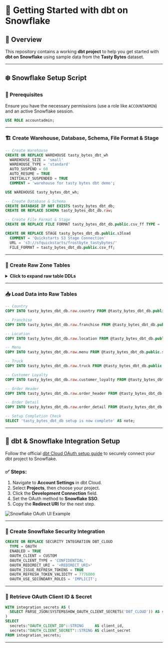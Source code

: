 # 🚀 Getting Started with dbt on Snowflake

## 📘 Overview

This repository contains a working **dbt project** to help you get started with **dbt on Snowflake** using sample data from the **Tasty Bytes** dataset.

---

## ❄️ Snowflake Setup Script

### 🔐 Prerequisites

Ensure you have the necessary permissions (use a role like `ACCOUNTADMIN`) and an active Snowflake session.

```sql
USE ROLE accountadmin;
```

---

### 🏗️ Create Warehouse, Database, Schema, File Format & Stage

```sql
-- Create Warehouse
CREATE OR REPLACE WAREHOUSE tasty_bytes_dbt_wh
  WAREHOUSE_SIZE = 'small'
  WAREHOUSE_TYPE = 'standard'
  AUTO_SUSPEND = 60
  AUTO_RESUME = TRUE
  INITIALLY_SUSPENDED = TRUE
  COMMENT = 'warehouse for tasty bytes dbt demo';

USE WAREHOUSE tasty_bytes_dbt_wh;

-- Create Database & Schema
CREATE DATABASE IF NOT EXISTS tasty_bytes_dbt_db;
CREATE OR REPLACE SCHEMA tasty_bytes_dbt_db.raw;

-- Create File Format & Stage
CREATE OR REPLACE FILE FORMAT tasty_bytes_dbt_db.public.csv_ff TYPE = 'csv';

CREATE OR REPLACE STAGE tasty_bytes_dbt_db.public.s3load
  COMMENT = 'Quickstarts S3 Stage Connection'
  URL = 's3://sfquickstarts/frostbyte_tastybytes/'
  FILE_FORMAT = tasty_bytes_dbt_db.public.csv_ff;
```

---

### 🧱 Create Raw Zone Tables

<details>
<summary><strong>Click to expand raw table DDLs</strong></summary>

```sql
-- Country
CREATE OR REPLACE TABLE tasty_bytes_dbt_db.raw.country (
  country_id NUMBER(18,0),
  country VARCHAR,
  iso_currency VARCHAR(3),
  iso_country VARCHAR(2),
  city_id NUMBER(19,0),
  city VARCHAR,
  city_population VARCHAR
) COMMENT = '{"origin":"sf_sit-is", "name":"tasty-bytes-dbt", "version":{"major":1,"minor":0},"attributes":{"is_quickstart":1,"source":"sql"}}';

-- Franchise
CREATE OR REPLACE TABLE tasty_bytes_dbt_db.raw.franchise (
  franchise_id NUMBER(38,0),
  first_name VARCHAR,
  last_name VARCHAR,
  city VARCHAR,
  country VARCHAR,
  e_mail VARCHAR,
  phone_number VARCHAR
) COMMENT = '{"origin":"sf_sit-is", "name":"tasty-bytes-dbt", ...}';

-- Location
CREATE OR REPLACE TABLE tasty_bytes_dbt_db.raw.location (
  location_id NUMBER(19,0),
  placekey VARCHAR,
  location VARCHAR,
  city VARCHAR,
  region VARCHAR,
  iso_country_code VARCHAR,
  country VARCHAR
) COMMENT = '{"origin":"sf_sit-is", ...}';

-- Menu
CREATE OR REPLACE TABLE tasty_bytes_dbt_db.raw.menu (
  menu_id NUMBER(19,0),
  menu_type_id NUMBER(38,0),
  menu_type VARCHAR,
  truck_brand_name VARCHAR,
  menu_item_id NUMBER(38,0),
  menu_item_name VARCHAR,
  item_category VARCHAR,
  item_subcategory VARCHAR,
  cost_of_goods_usd NUMBER(38,4),
  sale_price_usd NUMBER(38,4),
  menu_item_health_metrics_obj VARIANT
) COMMENT = '{"origin":"sf_sit-is", ...}';

-- Truck
CREATE OR REPLACE TABLE tasty_bytes_dbt_db.raw.truck (
  truck_id NUMBER(38,0),
  menu_type_id NUMBER(38,0),
  primary_city VARCHAR,
  region VARCHAR,
  iso_region VARCHAR,
  country VARCHAR,
  iso_country_code VARCHAR,
  franchise_flag NUMBER,
  year NUMBER,
  make VARCHAR,
  model VARCHAR,
  ev_flag NUMBER,
  franchise_id NUMBER,
  truck_opening_date DATE
) COMMENT = '{"origin":"sf_sit-is", ...}';

-- Order Header
CREATE OR REPLACE TABLE tasty_bytes_dbt_db.raw.order_header (
  order_id NUMBER,
  truck_id NUMBER,
  location_id FLOAT,
  customer_id NUMBER,
  discount_id VARCHAR,
  shift_id NUMBER,
  shift_start_time TIME,
  shift_end_time TIME,
  order_channel VARCHAR,
  order_ts TIMESTAMP_NTZ,
  served_ts VARCHAR,
  order_currency VARCHAR(3),
  order_amount NUMBER(38,4),
  order_tax_amount VARCHAR,
  order_discount_amount VARCHAR,
  order_total NUMBER(38,4)
) COMMENT = '{"origin":"sf_sit-is", ...}';

-- Order Detail
CREATE OR REPLACE TABLE tasty_bytes_dbt_db.raw.order_detail (
  order_detail_id NUMBER,
  order_id NUMBER,
  menu_item_id NUMBER,
  discount_id VARCHAR,
  line_number NUMBER,
  quantity NUMBER(5,0),
  unit_price NUMBER(38,4),
  price NUMBER(38,4),
  order_item_discount_amount VARCHAR
) COMMENT = '{"origin":"sf_sit-is", ...}';

-- Customer Loyalty
CREATE OR REPLACE TABLE tasty_bytes_dbt_db.raw.customer_loyalty (
  customer_id NUMBER,
  first_name VARCHAR,
  last_name VARCHAR,
  city VARCHAR,
  country VARCHAR,
  postal_code VARCHAR,
  preferred_language VARCHAR,
  gender VARCHAR,
  favourite_brand VARCHAR,
  marital_status VARCHAR,
  children_count VARCHAR,
  sign_up_date DATE,
  birthday_date DATE,
  e_mail VARCHAR,
  phone_number VARCHAR
) COMMENT = '{"origin":"sf_sit-is", ...}';
```

</details>

---

### 📥 Load Data into Raw Tables

```sql
-- Country
COPY INTO tasty_bytes_dbt_db.raw.country FROM @tasty_bytes_dbt_db.public.s3load/raw_pos/country/;

-- Franchise
COPY INTO tasty_bytes_dbt_db.raw.franchise FROM @tasty_bytes_dbt_db.public.s3load/raw_pos/franchise/;

-- Location
COPY INTO tasty_bytes_dbt_db.raw.location FROM @tasty_bytes_dbt_db.public.s3load/raw_pos/location/;

-- Menu
COPY INTO tasty_bytes_dbt_db.raw.menu FROM @tasty_bytes_dbt_db.public.s3load/raw_pos/menu/;

-- Truck
COPY INTO tasty_bytes_dbt_db.raw.truck FROM @tasty_bytes_dbt_db.public.s3load/raw_pos/truck/;

-- Customer Loyalty
COPY INTO tasty_bytes_dbt_db.raw.customer_loyalty FROM @tasty_bytes_dbt_db.public.s3load/raw_customer/customer_loyalty/;

-- Order Header
COPY INTO tasty_bytes_dbt_db.raw.order_header FROM @tasty_bytes_dbt_db.public.s3load/raw_pos/order_header/;

-- Order Detail
COPY INTO tasty_bytes_dbt_db.raw.order_detail FROM @tasty_bytes_dbt_db.public.s3load/raw_pos/order_detail/;

-- Setup Completion Check
SELECT 'tasty_bytes_dbt_db setup is now complete' AS note;
```

---

## 🔄 dbt & Snowflake Integration Setup

Follow the official [dbt Cloud OAuth setup guide](https://docs.getdbt.com/docs/cloud/manage-access/set-up-snowflake-oauth) to securely connect your dbt project to Snowflake.

### ✅ Steps:

1. Navigate to **Account Settings** in dbt Cloud.
2. Select **Projects**, then choose your project.
3. Click the **Development Connection** field.
4. Set the OAuth method to **Snowflake SSO**.
5. Copy the **Redirect URI** for the next step.

![Snowflake OAuth UI Example](https://github.com/user-attachments/assets/8be4e95b-4f6a-4cae-a871-9475acbe1fa4)

---

### 🔐 Create Snowflake Security Integration

```sql
CREATE OR REPLACE SECURITY INTEGRATION DBT_CLOUD
  TYPE = OAUTH
  ENABLED = TRUE
  OAUTH_CLIENT = CUSTOM
  OAUTH_CLIENT_TYPE = 'CONFIDENTIAL'
  OAUTH_REDIRECT_URI = '<REDIRECT_URI>'
  OAUTH_ISSUE_REFRESH_TOKENS = TRUE
  OAUTH_REFRESH_TOKEN_VALIDITY = 7776000
  OAUTH_USE_SECONDARY_ROLES = 'IMPLICIT';
```

---

### 🔑 Retrieve OAuth Client ID & Secret

```sql
WITH integration_secrets AS (
  SELECT PARSE_JSON(SYSTEM$SHOW_OAUTH_CLIENT_SECRETS('DBT_CLOUD')) AS secrets
)
SELECT
  secrets:"OAUTH_CLIENT_ID"::STRING     AS client_id,
  secrets:"OAUTH_CLIENT_SECRET"::STRING AS client_secret
FROM integration_secrets;
```

---
